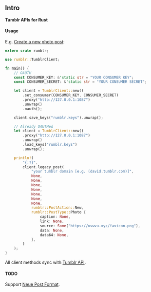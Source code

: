 ## Intro

**Tumblr APIs for Rust**

#### Usage

E.g. [Create a new photo post](https://www.tumblr.com/docs/en/api/v2#post--create-a-new-blog-post-legacy):

```rust
extern crate rumblr;

use rumblr::TumblrClient;

fn main() {
    // OAUTH
    const CONSUMER_KEY: &'static str = "YOUR CONSUMER KEY";
    const CONSUMER_SECRET: &'static str = "YOUR CONSUMER SECRET";

    let client = TumblrClient::new()
        .set_consumer(CONSUMER_KEY, CONSUMER_SECRET)
        .proxy("http://127.0.0.1:1087")
        .unwrap()
        .oauth();

    client.save_keys("rumblr.keys").unwrap();

    // Already OAUTHed
    let client = TumblrClient::new()
        .proxy("http://127.0.0.1:1087")
        .unwrap()
        .load_keys("rumblr.keys")
        .unwrap();

    println!(
        "{:?}",
        client.legacy_post(
            "your tumblr domain [e.g. (david.tumblr.com)]",
            None,
            None,
            None,
            None,
            None,
            None,
            None,
            rumblr::PostAction::New,
            rumblr::PostType::Photo {
                caption: None,
                link: None,
                source: Some("https://uvwvu.xyz/favicon.png"),
                data: None,
                data64: None,
            },
        )
    );
}
```

All client methods sync with [Tumblr API](https://www.tumblr.com/docs/en/api/v2).

#### TODO

Support [Neue Post Format](https://www.tumblr.com/docs/npf).
